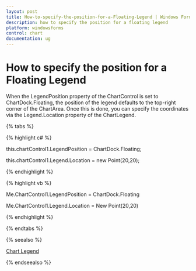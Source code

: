 ```yaml
---
layout: post
title: How-to-specify-the-position-for-a-Floating-Legend | Windows Forms | Syncfusion®
description: how to specify the position for a floating legend
platform: windowsforms
control: chart
documentation: ug
---
```


# How to specify the position for a Floating Legend

When the LegendPosition property of the ChartControl is set to ChartDock.Floating, the position of the legend defaults to the top-right corner of the ChartArea. Once this is done, you can specify the coordinates via the Legend.Location property of the ChartLegend.

{% tabs %}

{% highlight c# %}

this.chartControl1.LegendPosition = ChartDock.Floating;

this.chartControl1.Legend.Location = new Point(20,20);

{% endhighlight %}

{% highlight vb %}

Me.ChartControl1.LegendPosition = ChartDock.Floating

Me.ChartControl1.Legend.Location = New Point(20,20)

{% endhighlight %}

{% endtabs %}

{% seealso %}

[Chart Legend](/windowsforms/chart/chart-legend-and-legend-items#chartlegend)

{% endseealso %}